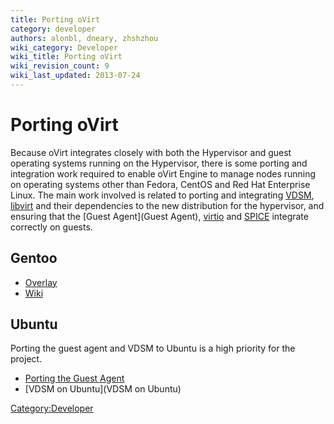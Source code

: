 ```yaml
---
title: Porting oVirt
category: developer
authors: alonbl, dneary, zhshzhou
wiki_category: Developer
wiki_title: Porting oVirt
wiki_revision_count: 9
wiki_last_updated: 2013-07-24
---
```


# Porting oVirt

Because oVirt integrates closely with both the Hypervisor and guest operating systems running on the Hypervisor, there is some porting and integration work required to enable oVirt Engine to manage nodes running on operating systems other than Fedora, CentOS and Red Hat Enterprise Linux. The main work involved is related to porting and integrating [ VDSM](:Category:Vdsm), [libvirt](http://libvirt.org/) and their dependencies to the new distribution for the hypervisor, and ensuring that the [Guest Agent](Guest Agent), [virtio](http://www.linux-kvm.org/page/Virtio) and [SPICE](http://spice-space.org/) integrate correctly on guests.

## Gentoo

*   [Overlay](https://github.com/alonbl/ovirt-overlay)
*   [Wiki](http://wiki.gentoo.org/wiki/OVirt)

## Ubuntu

Porting the guest agent and VDSM to Ubuntu is a high priority for the project.

*   [ Porting the Guest Agent](Ubuntu/GuestAgent)
*   [VDSM on Ubuntu](VDSM on Ubuntu)

<Category:Developer>
